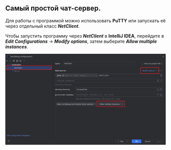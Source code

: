 ## Самый простой чат-сервер.

Для работы с программой можно использовать **PuTTY** или запускать её через 
отдельный класс ***NetClient***.

Чтобы запустить программу через ***NetClient*** в **IntelliJ IDEA**,
перейдите в ***Edit Configurations*** → ***Modify options***, затем выберите ***Allow multiple instances***.

<img src="Intellij.JPG">